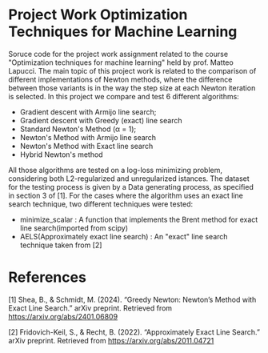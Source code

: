 # Project Work Optimization Techniques for Machine Learning 

Soruce code for the project work assignment related to the course "Optimization techniques for machine learning" held by prof. Matteo Lapucci. 
The main topic of this project work is related to the comparison of different implementations of Newton methods, where the difference between those variants is in the way the step size at each Newton iteration is selected.
In this project we compare and test 6 different algorithms:
<ul>
  <li>Gradient descent with Armijo line search;</li>
  <li>Gradient descent with Greedy (exact) line search</li>
  <li>Standard Newton's Method (α = 1);</li>
  <li>Newton's Method with Armijo line search</li>
  <li>Newton's Method with Exact line search</li>
  <li>Hybrid Newton's method </li>
</ul>

All those algorithms are tested on a log-loss minimizing problem, considering both L2-regularized and unregularized istances. The dataset for the testing process is given by a Data generating process, as specified in section 3 of [1]. For the cases where the 
algorithm uses an exact line search technique, two different techniques were tested: 
<ul>
  <li>minimize_scalar : A function that implements the Brent method for exact line search(imported from scipy)</li>
  <li>AELS(Approximately exact line search) : An "exact" line search technique taken from [2] </li>
</ul>



<h1>References</h1>

[1]   Shea, B., & Schmidt, M. (2024). “Greedy Newton: Newton’s Method with Exact Line Search.” arXiv preprint. Retrieved from <a href="https://arxiv.org/abs/2401.06809">https://arxiv.org/abs/2401.06809</a>

[2]   Fridovich-Keil, S., & Recht, B. (2022). “Approximately Exact Line Search.” arXiv preprint. Retrieved from <a href="https://arxiv.org/abs/2011.04721">https://arxiv.org/abs/2011.04721</a>
